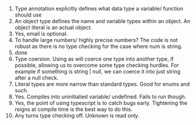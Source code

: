 1. Type annotation explicitly defines what data type a variable/ function should use
2. An object type defines the name and variable types within an object. An object literal is an actual object.
3. Yes, email is optional.
4. To handle large numbers/ highly precise numbers? The code is not robust as there is no type checking for the case where num is string.
5. done
6. Type coersion. Using as will coerce one type into another type, if possible, allowing us to overcome some type checking hurdles.
For example if something is string | null, we can coerce it into just string after a null check.
7. Literal types are more narrow than standard types. Good for enums and such.
8. Yes. Compiles into uninitialied variable/ undefined. Fails to run though.
9. Yes, the point of using typescript is to catch bugs early. Tightening the reigns at compile time is the best way to do this.
10. Any turns type checking off. Unknown is read only.